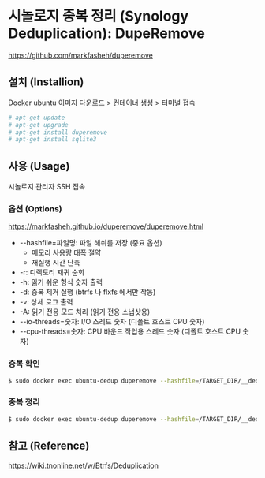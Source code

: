 # 시놀로지 중복 정리 (Synology Deduplication): DupeRemove

<https://github.com/markfasheh/duperemove>

## 설치 (Installion)

Docker ubuntu 이미지 다운로드 > 컨테이너 생성 > 터미널 접속

```bash
# apt-get update
# apt-get upgrade
# apt-get install duperemove
# apt-get install sqlite3
```

## 사용 (Usage)

시놀로지 관리자 SSH 접속

### 옵션 (Options)

<https://markfasheh.github.io/duperemove/duperemove.html>

* --hashfile=파일명: 파일 해쉬를 저장 (중요 옵션)
    * 메모리 사용량 대폭 절약
    * 재실행 시간 단축
* -r: 디렉토리 재귀 순회
* -h: 읽기 쉬운 형식 숫자 출력
* -d: 중복 제거 실행 (btrfs 나 flxfs 에서만 작동)
* -v: 상세 로그 출력
* -A: 읽기 전용 모드 처리 (읽기 전용 스냅샷용)
* --io-threads=숫자: I/O 스레드 숫자 (디폴트 호스트 CPU 숫자)
* --cpu-threads=숫자: CPU 바운드 작업용 스레드 숫자 (디폴트 호스트 CPU 숫자)

### 중복 확인

```bash
$ sudo docker exec ubuntu-dedup duperemove --hashfile=/TARGET_DIR/__dedup.db -hr /TARGET_DIR
```

### 중복 정리

```bash
$ sudo docker exec ubuntu-dedup duperemove --hashfile=/TARGET_DIR/__dedup.db -hdr /TARGET_DIR
```

## 참고 (Reference)

<https://wiki.tnonline.net/w/Btrfs/Deduplication>
